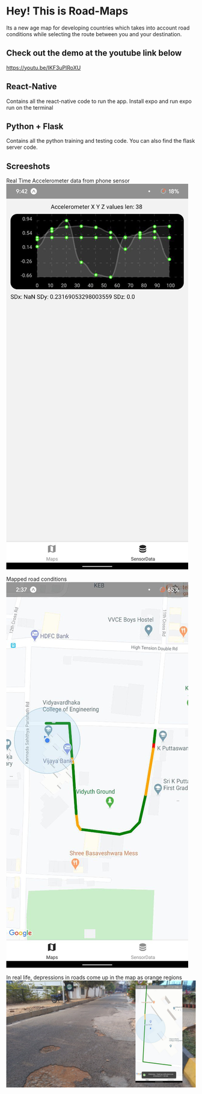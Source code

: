 # Hey! This is Road-Maps
Its a new age map for developing countries which takes into account road conditions while selecting the route between you and your destination.

## Check out the demo at the youtube link below
https://youtu.be/IKF3uPlRoXU

## React-Native
Contains all the react-native code to run the app.
Install expo and run expo run on the terminal

## Python + Flask
Contains all the python training and testing code.
You can also find the flask server code.

## Screeshots
Real Time Accelerometer data from phone sensor
![Sensor](sensor.jpeg)

Mapped road conditions
![Map](map.jpeg)

In real life, depressions in roads come up in the map as orange regions
![irl](demo.jpeg)
